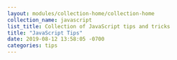 ```yaml
---
layout: modules/collection-home/collection-home
collection_name: javascript
list_title: Collection of JavaScript tips and tricks
title: "JavaScript Tips"
date: 2019-08-12 13:58:05 -0700
categories: tips
---
```

